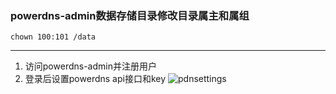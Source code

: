 ### powerdns-admin数据存储目录修改目录属主和属组
```
chown 100:101 /data
```

***
1. 访问powerdns-admin并注册用户
2. 登录后设置powerdns api接口和key
![pdnsettings](https://github.com/charnet1019/docker-compose/blob/master/powerdns/imgs/pdnSettings.png)
